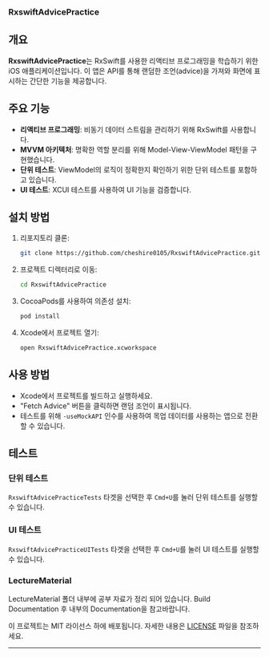 ### RxswiftAdvicePractice

## 개요

**RxswiftAdvicePractice**는 RxSwift를 사용한 리액티브 프로그래밍을 학습하기 위한 iOS 애플리케이션입니다. 이 앱은 API를 통해 랜덤한 조언(advice)을 가져와 화면에 표시하는 간단한 기능을 제공합니다.

## 주요 기능

- **리액티브 프로그래밍**: 비동기 데이터 스트림을 관리하기 위해 RxSwift를 사용합니다.
- **MVVM 아키텍처**: 명확한 역할 분리를 위해 Model-View-ViewModel 패턴을 구현했습니다.
- **단위 테스트**: ViewModel의 로직이 정확한지 확인하기 위한 단위 테스트를 포함하고 있습니다.
- **UI 테스트**: XCUI 테스트를 사용하여 UI 기능을 검증합니다.

## 설치 방법

1. 리포지토리 클론:
   ```bash
   git clone https://github.com/cheshire0105/RxswiftAdvicePractice.git
   ```
2. 프로젝트 디렉터리로 이동:
   ```bash
   cd RxswiftAdvicePractice
   ```
3. CocoaPods를 사용하여 의존성 설치:
   ```bash
   pod install
   ```
4. Xcode에서 프로젝트 열기:
   ```bash
   open RxswiftAdvicePractice.xcworkspace
   ```

## 사용 방법

- Xcode에서 프로젝트를 빌드하고 실행하세요.
- "Fetch Advice" 버튼을 클릭하면 랜덤 조언이 표시됩니다.
- 테스트를 위해 `-useMockAPI` 인수를 사용하여 목업 데이터를 사용하는 앱으로 전환할 수 있습니다.

## 테스트

### 단위 테스트
`RxswiftAdvicePracticeTests` 타겟을 선택한 후 `Cmd+U`를 눌러 단위 테스트를 실행할 수 있습니다.

### UI 테스트
`RxswiftAdvicePracticeUITests` 타겟을 선택한 후 `Cmd+U`를 눌러 UI 테스트를 실행할 수 있습니다.

### LectureMaterial
LectureMaterial 폴더 내부에 공부 자료가 정리 되어 있습니다. Build Documentation 후 내부의 Documentation을 참고바랍니다.


이 프로젝트는 MIT 라이선스 하에 배포됩니다. 자세한 내용은 [LICENSE](LICENSE) 파일을 참조하세요.

---
